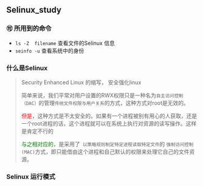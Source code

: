 ## Selinux_study

###  :accept: 所用到的命令

- `ls -Z  filename`   查看文件的Selinux 信息
- `seinfo -u`       查看系统中的身份

### 什么是Selinux

> Security Enhanced Linux 的缩写， 安全强化linux 
>
> 简单来说，我们平常对用户设置的RWX权限只是一种名为`自主访问控制（DAC）`的管理`传统文件权限与用户关系`的方式，这种方式对root是无效的。
>
> <font color="red">但是</font>，这种方式是不太安全的。如果有一个进程被别有用心的人获取，还是一个root进程的话，这个进程就可以在系统上执行对资源的读写操作。这样是肯定不行的
>
> <font color="green">与之相对应的</font>，是采用了` 以策略规则制定特定进程读取特定文件`的  `强制访问控制(MAC)`方式，即只能借由这个进程和自己默认的权限来处理它自己的文件资源。

### Selinux 运行模式


